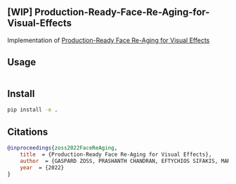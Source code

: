 ## [WIP] Production-Ready-Face-Re-Aging-for-Visual-Effects

Implementation of [Production-Ready Face Re-Aging for Visual Effects](https://studios.disneyresearch.com/2022/11/30/production-ready-face-re-aging-for-visual-effects/)

## Usage
```python
```

## Install
```bash
pip install -e .
```

## Citations
```bibtex
@inproceedings{zoss2022FaceReAging,
    title  = {Production-Ready Face Re-Aging for Visual Effects},
    author  = {GASPARD ZOSS, PRASHANTH CHANDRAN, EFTYCHIOS SIFAKIS, MARKUS GROSS, PAULO GOTARDO, DEREK BRADLEY},
    year  = {2022}
}
```